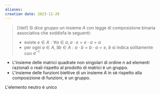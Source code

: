 ```yaml
---
aliases: 
creation date: 2023-11-29
---
```


> [!def]
> Si dice gruppo un insieme $A$ con legge di composizione binaria associativa che soddisfa le seguenti:
> - esiste $e \in A : \forall a \in a, a \cdot e=e \cdot a= a$
> - per ogni $a \in A, \exists b \in A : a \cdot b = b \cdot a = e$, $b$ si indica solitamente con $a^{-1}$


- L'insieme delle matrici quadrate non singolari di ordine $n$ ad elementi razionali o reali rispetto al prodotto di matrici è un gruppo.
- L'insieme delle funzioni biettive di un insieme $A$ in sè rispetto alla composizione di funzioni, è un gruppo.

L'elemento neutro è unico